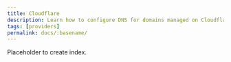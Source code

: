 ```yaml
---
title: Cloudflare
description: Learn how to configure DNS for domains managed on Cloudflare.
tags: [providers]
permalink: docs/:basename/
---
```

Placeholder to create index.
